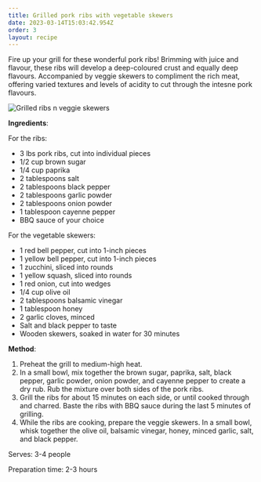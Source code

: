 ```yaml
---
title: Grilled pork ribs with vegetable skewers
date: 2023-03-14T15:03:42.954Z
order: 3
layout: recipe
---
```

Fire up your grill for these wonderful pork ribs! Brimming with juice and flavour, these ribs will develop a deep-coloured crust and equally deep flavours. Accompanied by veggie skewers to compliment the rich meat, offering varied textures and levels of acidity to cut through the intesne pork flavours.

![Grilled ribs n veggie skewers](../uploads/dall·e-2023-03-14-14.32.36-cookbook-image-of-perfect-ribs-on-the-grill-with-veggie-skewers.png "Image generated by DALL-E")

**Ingredients**:

For the ribs:

* 3 lbs pork ribs, cut into individual pieces
* 1/2 cup brown sugar
* 1/4 cup paprika
* 2 tablespoons salt
* 2 tablespoons black pepper
* 2 tablespoons garlic powder
* 2 tablespoons onion powder
* 1 tablespoon cayenne pepper
* BBQ sauce of your choice

For the vegetable skewers:

* 1 red bell pepper, cut into 1-inch pieces
* 1 yellow bell pepper, cut into 1-inch pieces
* 1 zucchini, sliced into rounds
* 1 yellow squash, sliced into rounds
* 1 red onion, cut into wedges
* 1/4 cup olive oil
* 2 tablespoons balsamic vinegar
* 1 tablespoon honey
* 2 garlic cloves, minced
* Salt and black pepper to taste
* Wooden skewers, soaked in water for 30 minutes

**Method**:

1. Preheat the grill to medium-high heat.
2. In a small bowl, mix together the brown sugar, paprika, salt, black pepper, garlic powder, onion powder, and cayenne pepper to create a dry rub. Rub the mixture over both sides of the pork ribs.
3. Grill the ribs for about 15 minutes on each side, or until cooked through and charred. Baste the ribs with BBQ sauce during the last 5 minutes of grilling.
4. While the ribs are cooking, prepare the veggie skewers. In a small bowl, whisk together the olive oil, balsamic vinegar, honey, minced garlic, salt, and black pepper.

Serves: 3-4 people

Preparation time: 2-3 hours